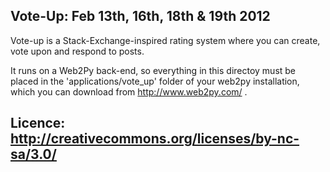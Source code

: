 Vote-Up: Feb 13th, 16th, 18th & 19th 2012
-----------------------
Vote-up is a Stack-Exchange-inspired rating system where you can create, vote upon and respond to posts.

It runs on a Web2Py back-end, so everything in this directoy must be placed in the 'applications/vote_up' folder of your web2py installation, which you can download from http://www.web2py.com/ .

Licence: http://creativecommons.org/licenses/by-nc-sa/3.0/
-----------------------